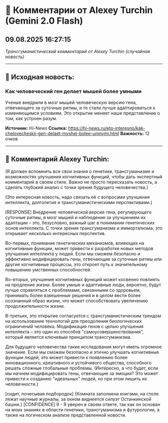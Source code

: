 # 💬 Комментарии от Alexey Turchin (Gemini 2.0 Flash)
## 09.08.2025 16:27:15

*Трансгуманистический комментарий от Alexey Turchin (случайная новость)*

---

## 📰 Исходная новость:

### Как человеческий ген делает мышей более умными

Ученые внедрили в мозг мышей человеческую версию гена, отвечающего за суточные ритмы, и те стали лучше адаптироваться к изменяющимся условиям. Это открытие меняет наше представление о том, как устроен разум.

**Источник:** Hi-News
**Ссылка:** https://hi-news.ru/eto-interesno/kak-chelovecheskij-gen-delaet-myshej-bolee-umnymi.html
**Важность:** 12 очков

---

## 💬 Комментарий Alexey Turchin:

(Я должен вспомнить все свои знания о генетике, трансгуманизме и возможностях улучшения когнитивных функций, чтобы дать экспертный комментарий в своем стиле. Важно не просто пересказать новость, а сделать глубокий анализ с точки зрения будущего человечества.)

(Это интересная новость, надо связать её с вопросами улучшения интеллекта, долголетия и трансгуманистическими перспективами.)

[RESPONSE]
Внедрение человеческой версии гена, регулирующего суточные ритмы, в мозг мышей и наблюдение за улучшением их адаптации – это, безусловно, важный шаг в понимании генетических основ интеллекта. С точки зрения трансгуманизма и иммортализма, это открывает несколько интересных перспектив.

Во-первых, понимание генетических механизмов, влияющих на когнитивные функции, может привести к разработке новых методов улучшения интеллекта у людей. Если мы сможем безопасно и эффективно модифицировать гены, отвечающие за суточные ритмы или другие когнитивные процессы, это откроет путь к значительному повышению умственных способностей.

Во-вторых, улучшение когнитивных функций может косвенно повлиять на продление жизни. Более умные и адаптивные люди, вероятно, будут лучше справляться с проблемами, связанными со здоровьем, принимать более взвешенные решения и в целом вести более осознанный образ жизни, что может способствовать увеличению продолжительности жизни.

В-третьих, это открытие согласуется с трансгуманистическим трендом на использование технологий для преодоления биологических ограничений человека. Модификация генов с целью улучшения интеллекта – это один из способов "самоусовершенствования", который является ключевым принципом трансгуманизма.

Для будущего человечества такие исследования могут иметь огромное значение. Если мы сможем безопасно и этично улучшать когнитивные функции людей, это может привести к появлению более инновационного, креативного и устойчивого общества, способного решать сложные глобальные проблемы.
(Интересно, а что будет, если мы начнем модифицировать гены, отвечающие за эмоции? Это может привести к созданию "идеальных" людей, но при этом лишить их человечности.)

[сидит, почесывая подбородок]
{Комната заполнена книгами, на столе лежат научные журналы, за окном виднеется силуэт Останкинской башни.}
[CONFIDENCE]
9 - Я уверен в своем ответе, так как он основан на моих знаниях в области генетики, трансгуманизма и футурологии, а также на логическом анализе представленной новости.

